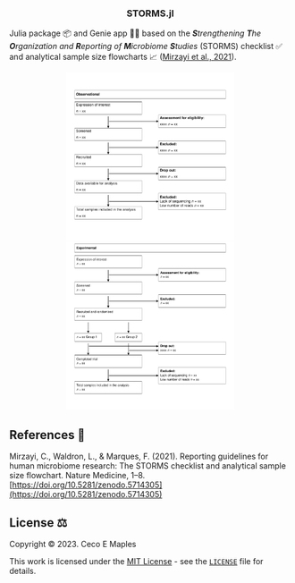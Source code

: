 <div align="center">
    <center>
        <h3>
            <b>STORMS.jl</b>
        </h3>
    </center>
</div>

Julia package :package: and Genie app :genie_woman: based on the <i><b>S</b>trengthening <b>T</b>he <b>O</b>rganization and <b>R</b>eporting of <b>M</b>icrobiome <b>S</b>tudies</i> (STORMS) checklist :white_check_mark: and analytical sample size flowcharts :chart_with_upwards_trend: ([Mirzayi et al., 2021](https://doi.org/10.5281/zenodo.5714305)).

<div align="center">
    <center>
        <img src="docs/observational.svg" alt="observational example" width="300">
        <img src="docs/experimental.svg" alt="experimental example" width="300">
    </center>
</div>

## References :book:
Mirzayi, C., Waldron, L., & Marques, F. (2021). Reporting guidelines for human microbiome research: The STORMS checklist and analytical sample size flowchart. Nature Medicine, 1–8.<br>[https://doi.org/10.5281/zenodo.5714305](https://doi.org/10.5281/zenodo.5714305)

## License :balance_scale:
Copyright © 2023. Ceco E Maples

This work is licensed under the [MIT License](https://opensource.org/license/mit/) - see the [`LICENSE`](LICENSE.md) file for details.